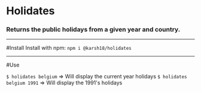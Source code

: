 # Holidates

### Returns the public holidays from a given year and country.

___

#Install
Install with npm: `npm i @karsh18/holidates`

---

#Use

`$ holidates belgium` => Will display the current year holidays
`$ holidates belgium 1991` => Will display the 1991's holidays


